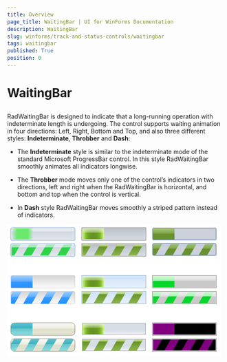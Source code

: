 ```yaml
---
title: Overview
page_title: WaitingBar | UI for WinForms Documentation
description: WaitingBar
slug: winforms/track-and-status-controls/waitingbar
tags: waitingbar
published: True
position: 0
---
```


# WaitingBar

## 

RadWaitingBar is designed to indicate that a long-running operation with indeterminate  length is undergoing. The control supports waiting animation in four directions: Left, Right, Bottom and Top, and also three different styles: __Indeterminate__,  __Throbber__ and __Dash__:        
		

* The __Indeterminate__ style is similar to the  indeterminate mode of the standard Microsoft ProgressBar control. In this style RadWaitingBar smoothly animates all indicators longwise. 

* The __Throbber__ mode moves only one of the control’s indicators in two directions, left and right when the RadWaitingBar is horizontal, and bottom and top when the control is vertical.

* In __Dash__ style RadWaitingBar moves smoothly a striped pattern instead of indicators.

![track-and-status-controls-waitingbar-overview 001](images/track-and-status-controls-waitingbar-overview001.png)
